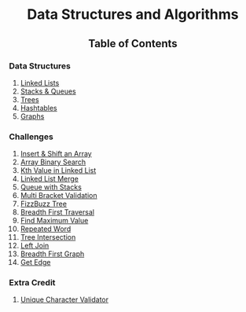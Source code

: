 <h1 align="center">Data Structures and Algorithms</h1>

<h2 align="center">Table of Contents</h2>
<h3>Data Structures</h3>
<ol>
  <li><a href="/Data-Structures/LinkedList">Linked Lists</a></li>
  <li><a href="/Data-Structures/StacksAndQueues">Stacks & Queues</a></li>
  <li><a href="/Data-Structures/Tree">Trees</a></li>
  <li><a href="/Challenges/Hashtable">Hashtables</a></li>
  <li><a href="/Data-Structures/Graph">Graphs<a></li>
</ol>

<h3>Challenges</h3>
<ol>
  <li><a href="/Challenges/ArrayInsert">Insert & Shift an Array</a></li>
  <li><a href="/Challenges/BinarySearch">Array Binary Search</a></li>
  <li><a href="/Challenges/KthFromEnd/ll_kth_from_end">Kth Value in Linked List</a></li>
  <li><a href="/Challenges/LLMerge/ll_merge">Linked List Merge</a></li>
  <li><a href="/Challenges/QueueWithStacks/QueueWithStacks">Queue with Stacks</a></li>
  <li><a href="/Challenges/MultiBracketValidation">Multi Bracket Validation</a></li>
  <li><a href="/Challenges/FizzBuzzTree">FizzBuzz Tree</a></li>
  <li><a href="/Challenges/BreadthFirstTraversal">Breadth First Traversal</a></li>
  <li><a href="/Challenges/FindMaximumValue">Find Maximum Value</a></li>
  <li><a href="/Challenges/RepeatedWord">Repeated Word</a></li>
  <li><a href="/Challenges/TreeIntersection">Tree Intersection</a></li>
  <li><a href="/Challenges/LeftJoin">Left Join</a></li>
  <li><a href="/Challenges/BreadthFirstGraph">Breadth First Graph</a></li>
  <li><a href="/Challenges/GetEdge">Get Edge</a></li>
</ol>

<h3>Extra Credit</h3>
<ol>
  <li><a href="/Challenges/EC2-UniqueCharacterValidator">Unique Character Validator</a></li>
</ol>
